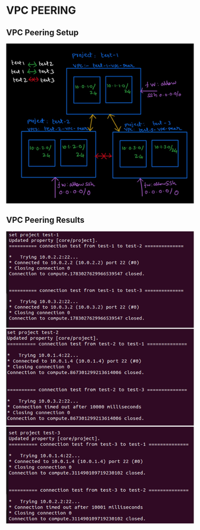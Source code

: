 # VPC PEERING

## VPC Peering Setup
![VPC Peer Setup](../../images/networking/vpc-peering/vpc-peering.png)

## VPC Peering Results
![VPC Peer Result](../../images/networking/vpc-peering/test-1.png)
![VPC Peer Result](../../images/networking/vpc-peering/test-2.png)
![VPC Peer Result](../../images/networking/vpc-peering/test-3.png)